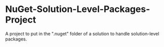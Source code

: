 # NuGet-Solution-Level-Packages-Project
A project to put in the ".nuget" folder of a solution to handle solution-level packages.